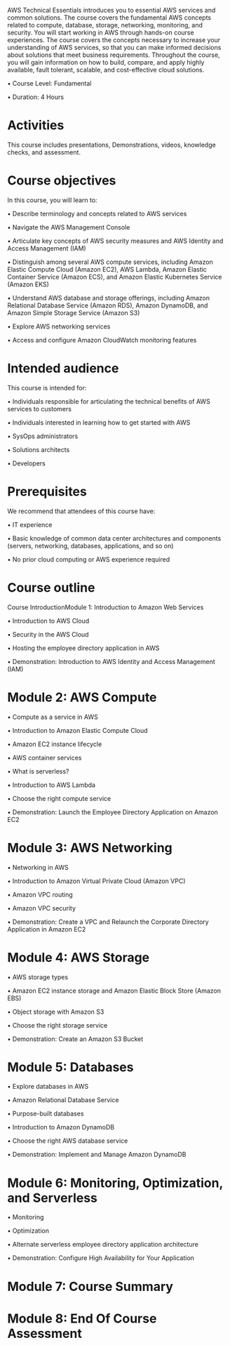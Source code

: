 AWS Technical Essentials introduces you to essential AWS services and common solutions. The course covers the fundamental AWS concepts related to compute, database, storage, networking, monitoring, and security. You will start working in AWS through hands-on course experiences. The course covers the concepts necessary to increase your understanding of AWS services, so that you can make informed decisions about solutions that meet business requirements. Throughout the course, you will gain information on how to build, compare, and apply highly available, fault tolerant, scalable, and cost-effective cloud solutions.

• Course Level: Fundamental     

• Duration: 4 Hours


# Activities

This course includes presentations, Demonstrations, videos, knowledge checks, and assessment.


# Course objectives

In this course, you will learn to:    

• Describe terminology and concepts related to AWS services      

• Navigate the AWS Management Console    

• Articulate key concepts of AWS security measures and AWS Identity and Access Management (IAM)    

• Distinguish among several AWS compute services, including Amazon Elastic Compute Cloud (Amazon EC2), AWS Lambda, Amazon Elastic Container Service (Amazon ECS), and Amazon Elastic Kubernetes Service (Amazon EKS)     

• Understand AWS database and storage offerings, including Amazon Relational Database Service (Amazon RDS), Amazon DynamoDB, and Amazon Simple Storage Service (Amazon S3)     

• Explore AWS networking services     

• Access and configure Amazon CloudWatch monitoring features


# Intended audience

This course is intended for:     

• Individuals responsible for articulating the technical benefits of AWS services to customers     

• Individuals interested in learning how to get started with AWS      

• SysOps administrators     

• Solutions architects     

• Developers


# Prerequisites

We recommend that attendees of this course have:    

• IT experience    

• Basic knowledge of common data center architectures and components (servers, networking, databases, applications, and so on)     

• No prior cloud computing or AWS experience required 


# Course outline

Course IntroductionModule 1: Introduction to Amazon Web Services     

• Introduction to AWS Cloud     

• Security in the AWS Cloud     

• Hosting the employee directory application in AWS     

• Demonstration: Introduction to AWS Identity and Access Management (IAM)



# Module 2: AWS Compute     

• Compute as a service in AWS     

• Introduction to Amazon Elastic Compute Cloud     

• Amazon EC2 instance lifecycle     

• AWS container services     

• What is serverless?     

• Introduction to AWS Lambda     

• Choose the right compute service     

• Demonstration: Launch the Employee Directory Application on Amazon EC2



# Module 3: AWS Networking     

• Networking in AWS     

• Introduction to Amazon Virtual Private Cloud (Amazon VPC)     

• Amazon VPC routing     

• Amazon VPC security     

• Demonstration: Create a VPC and Relaunch the Corporate Directory Application in Amazon EC2



# Module 4: AWS Storage     

• AWS storage types     

• Amazon EC2 instance storage and Amazon Elastic Block Store (Amazon EBS)     

• Object storage with Amazon S3     

• Choose the right storage service     

• Demonstration: Create an Amazon S3 Bucket



# Module 5: Databases     

• Explore databases in AWS     

• Amazon Relational Database Service     

• Purpose-built databases     

• Introduction to Amazon DynamoDB     

• Choose the right AWS database service     

• Demonstration: Implement and Manage Amazon DynamoDB



# Module 6: Monitoring, Optimization, and Serverless     

• Monitoring     

• Optimization     

• Alternate serverless employee directory application architecture     

• Demonstration: Configure High Availability for Your Application



# Module 7: Course Summary



# Module 8: End Of Course Assessment

